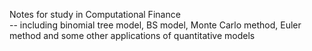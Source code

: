 Notes for study in Computational Finance  
    -- including binomial tree model, BS model, Monte Carlo method, Euler method and some other applications of quantitative models
